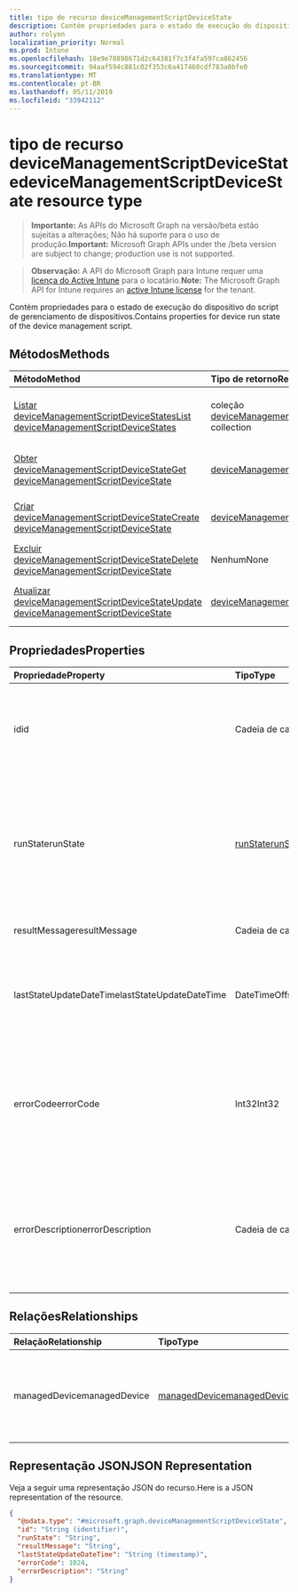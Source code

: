 ```yaml
---
title: tipo de recurso deviceManagementScriptDeviceState
description: Contém propriedades para o estado de execução do dispositivo do script de gerenciamento de dispositivos.
author: rolyon
localization_priority: Normal
ms.prod: Intune
ms.openlocfilehash: 18e9e78898671d2c64381f7c3f4fa597ca862456
ms.sourcegitcommit: 94aaf594c881c02f353c6a417460cdf783a0bfe0
ms.translationtype: MT
ms.contentlocale: pt-BR
ms.lasthandoff: 05/11/2019
ms.locfileid: "33942112"
---
```

# <a name="devicemanagementscriptdevicestate-resource-type"></a><span data-ttu-id="9d287-103">tipo de recurso deviceManagementScriptDeviceState</span><span class="sxs-lookup"><span data-stu-id="9d287-103">deviceManagementScriptDeviceState resource type</span></span>

> <span data-ttu-id="9d287-104">**Importante:** As APIs do Microsoft Graph na versão/beta estão sujeitas a alterações; Não há suporte para o uso de produção.</span><span class="sxs-lookup"><span data-stu-id="9d287-104">**Important:** Microsoft Graph APIs under the /beta version are subject to change; production use is not supported.</span></span>

> <span data-ttu-id="9d287-105">**Observação:** A API do Microsoft Graph para Intune requer uma [licença do Active Intune](https://go.microsoft.com/fwlink/?linkid=839381) para o locatário.</span><span class="sxs-lookup"><span data-stu-id="9d287-105">**Note:** The Microsoft Graph API for Intune requires an [active Intune license](https://go.microsoft.com/fwlink/?linkid=839381) for the tenant.</span></span>

<span data-ttu-id="9d287-106">Contém propriedades para o estado de execução do dispositivo do script de gerenciamento de dispositivos.</span><span class="sxs-lookup"><span data-stu-id="9d287-106">Contains properties for device run state of the device management script.</span></span>

## <a name="methods"></a><span data-ttu-id="9d287-107">Métodos</span><span class="sxs-lookup"><span data-stu-id="9d287-107">Methods</span></span>
|<span data-ttu-id="9d287-108">Método</span><span class="sxs-lookup"><span data-stu-id="9d287-108">Method</span></span>|<span data-ttu-id="9d287-109">Tipo de retorno</span><span class="sxs-lookup"><span data-stu-id="9d287-109">Return Type</span></span>|<span data-ttu-id="9d287-110">Descrição</span><span class="sxs-lookup"><span data-stu-id="9d287-110">Description</span></span>|
|:---|:---|:---|
|[<span data-ttu-id="9d287-111">Listar deviceManagementScriptDeviceStates</span><span class="sxs-lookup"><span data-stu-id="9d287-111">List deviceManagementScriptDeviceStates</span></span>](../api/intune-devices-devicemanagementscriptdevicestate-list.md)|<span data-ttu-id="9d287-112">coleção [deviceManagementScriptDeviceState](../resources/intune-devices-devicemanagementscriptdevicestate.md)</span><span class="sxs-lookup"><span data-stu-id="9d287-112">[deviceManagementScriptDeviceState](../resources/intune-devices-devicemanagementscriptdevicestate.md) collection</span></span>|<span data-ttu-id="9d287-113">Listar Propriedades e relações dos objetos [deviceManagementScriptDeviceState](../resources/intune-devices-devicemanagementscriptdevicestate.md) .</span><span class="sxs-lookup"><span data-stu-id="9d287-113">List properties and relationships of the [deviceManagementScriptDeviceState](../resources/intune-devices-devicemanagementscriptdevicestate.md) objects.</span></span>|
|[<span data-ttu-id="9d287-114">Obter deviceManagementScriptDeviceState</span><span class="sxs-lookup"><span data-stu-id="9d287-114">Get deviceManagementScriptDeviceState</span></span>](../api/intune-devices-devicemanagementscriptdevicestate-get.md)|[<span data-ttu-id="9d287-115">deviceManagementScriptDeviceState</span><span class="sxs-lookup"><span data-stu-id="9d287-115">deviceManagementScriptDeviceState</span></span>](../resources/intune-devices-devicemanagementscriptdevicestate.md)|<span data-ttu-id="9d287-116">Leia as propriedades e as relações do objeto [deviceManagementScriptDeviceState](../resources/intune-devices-devicemanagementscriptdevicestate.md) .</span><span class="sxs-lookup"><span data-stu-id="9d287-116">Read properties and relationships of the [deviceManagementScriptDeviceState](../resources/intune-devices-devicemanagementscriptdevicestate.md) object.</span></span>|
|[<span data-ttu-id="9d287-117">Criar deviceManagementScriptDeviceState</span><span class="sxs-lookup"><span data-stu-id="9d287-117">Create deviceManagementScriptDeviceState</span></span>](../api/intune-devices-devicemanagementscriptdevicestate-create.md)|[<span data-ttu-id="9d287-118">deviceManagementScriptDeviceState</span><span class="sxs-lookup"><span data-stu-id="9d287-118">deviceManagementScriptDeviceState</span></span>](../resources/intune-devices-devicemanagementscriptdevicestate.md)|<span data-ttu-id="9d287-119">Criar um novo objeto [deviceManagementScriptDeviceState](../resources/intune-devices-devicemanagementscriptdevicestate.md) .</span><span class="sxs-lookup"><span data-stu-id="9d287-119">Create a new [deviceManagementScriptDeviceState](../resources/intune-devices-devicemanagementscriptdevicestate.md) object.</span></span>|
|[<span data-ttu-id="9d287-120">Excluir deviceManagementScriptDeviceState</span><span class="sxs-lookup"><span data-stu-id="9d287-120">Delete deviceManagementScriptDeviceState</span></span>](../api/intune-devices-devicemanagementscriptdevicestate-delete.md)|<span data-ttu-id="9d287-121">Nenhum</span><span class="sxs-lookup"><span data-stu-id="9d287-121">None</span></span>|<span data-ttu-id="9d287-122">Exclui [deviceManagementScriptDeviceState](../resources/intune-devices-devicemanagementscriptdevicestate.md).</span><span class="sxs-lookup"><span data-stu-id="9d287-122">Deletes a [deviceManagementScriptDeviceState](../resources/intune-devices-devicemanagementscriptdevicestate.md).</span></span>|
|[<span data-ttu-id="9d287-123">Atualizar deviceManagementScriptDeviceState</span><span class="sxs-lookup"><span data-stu-id="9d287-123">Update deviceManagementScriptDeviceState</span></span>](../api/intune-devices-devicemanagementscriptdevicestate-update.md)|[<span data-ttu-id="9d287-124">deviceManagementScriptDeviceState</span><span class="sxs-lookup"><span data-stu-id="9d287-124">deviceManagementScriptDeviceState</span></span>](../resources/intune-devices-devicemanagementscriptdevicestate.md)|<span data-ttu-id="9d287-125">Atualiza as propriedades de um objeto [deviceManagementScriptDeviceState](../resources/intune-devices-devicemanagementscriptdevicestate.md) .</span><span class="sxs-lookup"><span data-stu-id="9d287-125">Update the properties of a [deviceManagementScriptDeviceState](../resources/intune-devices-devicemanagementscriptdevicestate.md) object.</span></span>|

## <a name="properties"></a><span data-ttu-id="9d287-126">Propriedades</span><span class="sxs-lookup"><span data-stu-id="9d287-126">Properties</span></span>
|<span data-ttu-id="9d287-127">Propriedade</span><span class="sxs-lookup"><span data-stu-id="9d287-127">Property</span></span>|<span data-ttu-id="9d287-128">Tipo</span><span class="sxs-lookup"><span data-stu-id="9d287-128">Type</span></span>|<span data-ttu-id="9d287-129">Descrição</span><span class="sxs-lookup"><span data-stu-id="9d287-129">Description</span></span>|
|:---|:---|:---|
|<span data-ttu-id="9d287-130">id</span><span class="sxs-lookup"><span data-stu-id="9d287-130">id</span></span>|<span data-ttu-id="9d287-131">Cadeia de caracteres</span><span class="sxs-lookup"><span data-stu-id="9d287-131">String</span></span>|<span data-ttu-id="9d287-132">Chave da entidade de estado do dispositivo de script de gerenciamento de dispositivos.</span><span class="sxs-lookup"><span data-stu-id="9d287-132">Key of the device management script device state entity.</span></span>|
|<span data-ttu-id="9d287-133">runState</span><span class="sxs-lookup"><span data-stu-id="9d287-133">runState</span></span>|[<span data-ttu-id="9d287-134">runState</span><span class="sxs-lookup"><span data-stu-id="9d287-134">runState</span></span>](../resources/intune-shared-runstate.md)|<span data-ttu-id="9d287-135">Estado da última execução do script de gerenciamento de dispositivos.</span><span class="sxs-lookup"><span data-stu-id="9d287-135">State of latest run of the device management script.</span></span> <span data-ttu-id="9d287-136">Os valores possíveis são: `unknown`, `success`, `fail`.</span><span class="sxs-lookup"><span data-stu-id="9d287-136">Possible values are: `unknown`, `success`, `fail`.</span></span>|
|<span data-ttu-id="9d287-137">resultMessage</span><span class="sxs-lookup"><span data-stu-id="9d287-137">resultMessage</span></span>|<span data-ttu-id="9d287-138">Cadeia de caracteres</span><span class="sxs-lookup"><span data-stu-id="9d287-138">String</span></span>|<span data-ttu-id="9d287-139">Detalhes da saída de execução.</span><span class="sxs-lookup"><span data-stu-id="9d287-139">Details of execution output.</span></span>|
|<span data-ttu-id="9d287-140">lastStateUpdateDateTime</span><span class="sxs-lookup"><span data-stu-id="9d287-140">lastStateUpdateDateTime</span></span>|<span data-ttu-id="9d287-141">DateTimeOffset</span><span class="sxs-lookup"><span data-stu-id="9d287-141">DateTimeOffset</span></span>|<span data-ttu-id="9d287-142">Última vez em que o script de gerenciamento de dispositivos é executado.</span><span class="sxs-lookup"><span data-stu-id="9d287-142">Latest time the device management script executes.</span></span>|
|<span data-ttu-id="9d287-143">errorCode</span><span class="sxs-lookup"><span data-stu-id="9d287-143">errorCode</span></span>|<span data-ttu-id="9d287-144">Int32</span><span class="sxs-lookup"><span data-stu-id="9d287-144">Int32</span></span>|<span data-ttu-id="9d287-145">Código de erro correspondente à execução errada do script de gerenciamento de dispositivos.</span><span class="sxs-lookup"><span data-stu-id="9d287-145">Error code corresponding to erroneous execution of the device management script.</span></span>|
|<span data-ttu-id="9d287-146">errorDescription</span><span class="sxs-lookup"><span data-stu-id="9d287-146">errorDescription</span></span>|<span data-ttu-id="9d287-147">Cadeia de caracteres</span><span class="sxs-lookup"><span data-stu-id="9d287-147">String</span></span>|<span data-ttu-id="9d287-148">Descrição do erro correspondente à execução errada do script de gerenciamento de dispositivo.</span><span class="sxs-lookup"><span data-stu-id="9d287-148">Error description corresponding to erroneous execution of the device management script.</span></span>|

## <a name="relationships"></a><span data-ttu-id="9d287-149">Relações</span><span class="sxs-lookup"><span data-stu-id="9d287-149">Relationships</span></span>
|<span data-ttu-id="9d287-150">Relação</span><span class="sxs-lookup"><span data-stu-id="9d287-150">Relationship</span></span>|<span data-ttu-id="9d287-151">Tipo</span><span class="sxs-lookup"><span data-stu-id="9d287-151">Type</span></span>|<span data-ttu-id="9d287-152">Descrição</span><span class="sxs-lookup"><span data-stu-id="9d287-152">Description</span></span>|
|:---|:---|:---|
|<span data-ttu-id="9d287-153">managedDevice</span><span class="sxs-lookup"><span data-stu-id="9d287-153">managedDevice</span></span>|[<span data-ttu-id="9d287-154">managedDevice</span><span class="sxs-lookup"><span data-stu-id="9d287-154">managedDevice</span></span>](../resources/intune-devices-manageddevice.md)|<span data-ttu-id="9d287-155">Os dispositivos gerenciados que executam o script de gerenciamento de dispositivos.</span><span class="sxs-lookup"><span data-stu-id="9d287-155">The managed devices that executes the device management script.</span></span>|

## <a name="json-representation"></a><span data-ttu-id="9d287-156">Representação JSON</span><span class="sxs-lookup"><span data-stu-id="9d287-156">JSON Representation</span></span>
<span data-ttu-id="9d287-157">Veja a seguir uma representação JSON do recurso.</span><span class="sxs-lookup"><span data-stu-id="9d287-157">Here is a JSON representation of the resource.</span></span>
<!-- {
  "blockType": "resource",
  "keyProperty": "id",
  "@odata.type": "microsoft.graph.deviceManagementScriptDeviceState"
}
-->
``` json
{
  "@odata.type": "#microsoft.graph.deviceManagementScriptDeviceState",
  "id": "String (identifier)",
  "runState": "String",
  "resultMessage": "String",
  "lastStateUpdateDateTime": "String (timestamp)",
  "errorCode": 1024,
  "errorDescription": "String"
}
```




